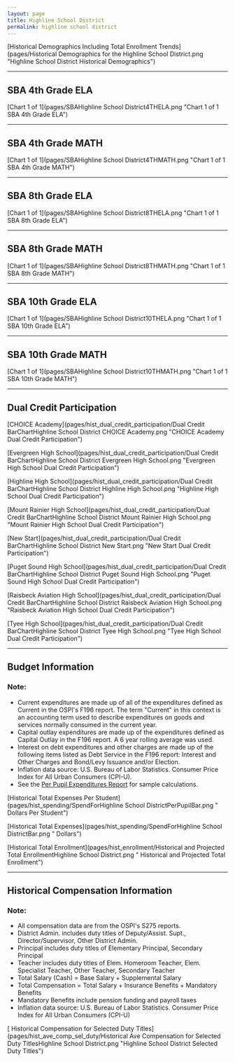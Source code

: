 ```yaml
---
layout: page
title: Highline School District
permalink: highline school district
---
```



[Historical Demographics Including Total Enrollment Trends](pages/Historical Demographics for the Highline School District.png "Highline School District Historical Demographics")

___

## SBA 4th Grade ELA

[Chart 1 of 1](pages/SBAHighline School District4THELA.png "Chart 1 of 1 SBA 4th Grade ELA")


___

## SBA 4th Grade MATH

[Chart 1 of 1](pages/SBAHighline School District4THMATH.png "Chart 1 of 1 SBA 4th Grade MATH")


___

## SBA 8th Grade ELA

[Chart 1 of 1](pages/SBAHighline School District8THELA.png "Chart 1 of 1 SBA 8th Grade ELA")


___

## SBA 8th Grade MATH

[Chart 1 of 1](pages/SBAHighline School District8THMATH.png "Chart 1 of 1 SBA 8th Grade MATH")


___

## SBA 10th Grade ELA

[Chart 1 of 1](pages/SBAHighline School District10THELA.png "Chart 1 of 1 SBA 10th Grade ELA")


___

## SBA 10th Grade MATH

[Chart 1 of 1](pages/SBAHighline School District10THMATH.png "Chart 1 of 1 SBA 10th Grade MATH")


___

## Dual Credit Participation

[CHOICE Academy](pages/hist_dual_credit_participation/Dual Credit BarChartHighline School District CHOICE Academy.png "CHOICE Academy Dual Credit Participation")

[Evergreen High School](pages/hist_dual_credit_participation/Dual Credit BarChartHighline School District Evergreen High School.png "Evergreen High School Dual Credit Participation")

[Highline High School](pages/hist_dual_credit_participation/Dual Credit BarChartHighline School District Highline High School.png "Highline High School Dual Credit Participation")

[Mount Rainier High School](pages/hist_dual_credit_participation/Dual Credit BarChartHighline School District Mount Rainier High School.png "Mount Rainier High School Dual Credit Participation")

[New Start](pages/hist_dual_credit_participation/Dual Credit BarChartHighline School District New Start.png "New Start Dual Credit Participation")

[Puget Sound High School](pages/hist_dual_credit_participation/Dual Credit BarChartHighline School District Puget Sound High School.png "Puget Sound High School Dual Credit Participation")

[Raisbeck Aviation High School](pages/hist_dual_credit_participation/Dual Credit BarChartHighline School District Raisbeck Aviation High School.png "Raisbeck Aviation High School Dual Credit Participation")

[Tyee High School](pages/hist_dual_credit_participation/Dual Credit BarChartHighline School District Tyee High School.png "Tyee High School Dual Credit Participation")


___

## Budget Information
### Note:
- Current expenditures are made up of all of the expenditures defined as Current in the OSPI's F196 report. The term "Current" in this context is an accounting term used to describe expenditures on goods and services normally consumed in the current year.
- Capital outlay expenditures are made up of the expenditures defined as Capital Outlay in the F196 report. A 6 year rolling average was used.
- Interest on debt expenditures and other charges are made up of the following items listed as Debt Service in the F196 report: Interest and Other Charges and Bond/Levy Issuance and/or Election.
- Inflation data source: U.S. Bureau of Labor Statistics. Consumer Price Index for All Urban Consumers (CPI-U).
- See the [Per Pupil Expenditures Report](report_expenditures) for sample calculations.

[Historical Total Expenses Per Student](pages/hist_spending/SpendForHighline School DistrictPerPupilBar.png " Dollars Per Student")

[Historical Total Expenses](pages/hist_spending/SpendForHighline School DistrictBar.png " Dollars")

[Historical Total Enrollment](pages/hist_enrollment/Historical and Projected Total EnrollmentHighline School District.png " Historical and Projected Total Enrollment")


___

## Historical Compensation Information
### Note:
- All compensation data are from the OSPI's S275 reports.
- District Admin. includes duty titles of Deputy/Assist. Supt., Director/Supervisor, Other District Admin.
- Principal includes duty titles of Elementary Principal, Secondary Principal
- Teacher includes duty titles of Elem. Homeroom Teacher, Elem. Specialist Teacher, Other Teacher, Secondary Teacher
- Total Salary (Cash) = Base Salary + Supplemental Salary
- Total Compensation = Total Salary + Insurance Benefits + Mandatory Benefits
- Mandatory Benefits include pension funding and payroll taxes
- Inflation data source: U.S. Bureau of Labor Statistics. Consumer Price Index for All Urban Consumers (CPI-U)

[ Historical Compensation for Selected Duty Titles](pages/hist_ave_comp_sel_duty/Historical Ave Compensation for Selected Duty TitlesHighline School District.png "Highline School District Selected Duty Titles")

